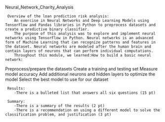 
 Neural_Network_Charity_Analysis 

     Overview of the loan prediction risk analysis:
        An exercise in Neural Networks and Deep Learning Models using TensorFlow and Pandas libraries in Python to preprocess datasets and create a predictive binary classifier.
        The purpose of this analysis was to explore and implement neural networks using TensorFlow in Python. Neural networks is an advanced form of Machine Learning that can recognize patterns and features in the dataset. Neural networks are modeled after the human brain and contain layers of neurons that can perform individual computations. 
        Throughout this module, we learned:How to build a basic neural network:
Preprocess/prepare the datasets
Create a training and testing set
Measure model accuracy
Add additional neurons and hidden layers to optimize the model
Select the best model to use for our dataset

     Results:
        -There is a bulleted list that answers all six questions (15 pt)

     Summary:
        -There is a summary of the results (2 pt)
        -There is a recommendation on using a different model to solve the classification problem, and justification (3 pt)
